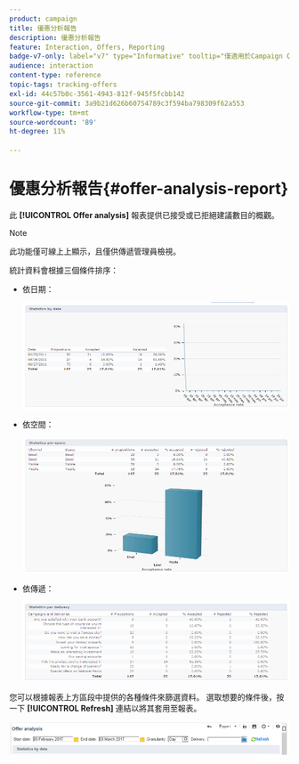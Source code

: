 ```yaml
---
product: campaign
title: 優惠分析報告
description: 優惠分析報告
feature: Interaction, Offers, Reporting
badge-v7-only: label="v7" type="Informative" tooltip="僅適用於Campaign Classic v7"
audience: interaction
content-type: reference
topic-tags: tracking-offers
exl-id: 44c57b0c-3561-4943-812f-945f5fcbb142
source-git-commit: 3a9b21d626b60754789c3f594ba798309f62a553
workflow-type: tm+mt
source-wordcount: '89'
ht-degree: 11%

---
```


# 優惠分析報告{#offer-analysis-report}



此 **[!UICONTROL Offer analysis]** 報表提供已接受或已拒絕建議數目的概觀。

>[!NOTE]
>
>此功能僅可線上上顯示，且僅供傳遞管理員檢視。

統計資料會根據三個條件排序：

* 依日期：

  ![](assets/offer_report_perdate.png)

* 依空間：

  ![](assets/offer_report_perspaces.png)

* 依傳遞：

  ![](assets/offer_report_perdeliveries.png)

您可以根據報表上方區段中提供的各種條件來篩選資料。 選取想要的條件後，按一下 **[!UICONTROL Refresh]** 連結以將其套用至報表。

![](assets/offer_report_criteria.png)
